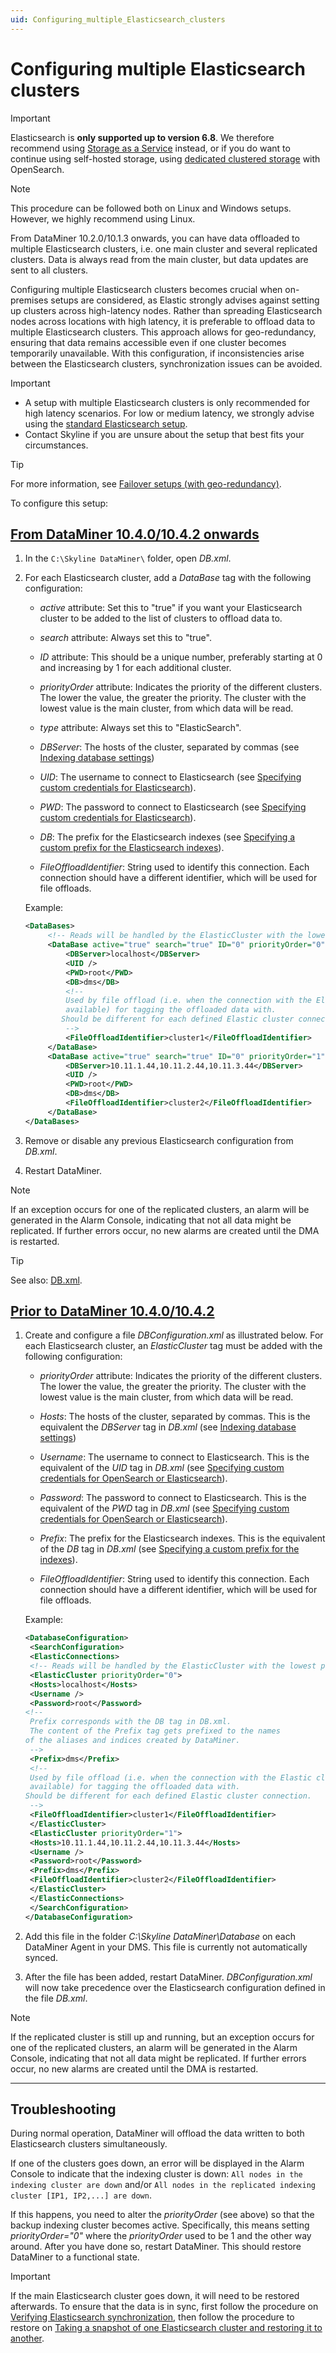 ```yaml
---
uid: Configuring_multiple_Elasticsearch_clusters
---
```


<!-- Note for documentation, keep in sync with Configuring_multiple_OpenSearch_clusters.md where applicable.-->

# Configuring multiple Elasticsearch clusters

> [!IMPORTANT]
> Elasticsearch is **only supported up to version 6.8**. We therefore recommend using [Storage as a Service](xref:STaaS) instead, or if you do want to continue using self-hosted storage, using [dedicated clustered storage](xref:Dedicated_clustered_storage) with OpenSearch.

> [!NOTE]
> This procedure can be followed both on Linux and Windows setups. However, we highly recommend using Linux.

From DataMiner 10.2.0/10.1.3 onwards, you can have data offloaded to multiple Elasticsearch clusters, i.e. one main cluster and several replicated clusters. Data is always read from the main cluster, but data updates are sent to all clusters.

Configuring multiple Elasticsearch clusters becomes crucial when on-premises setups are considered, as Elastic strongly advises against setting up clusters across high-latency nodes. Rather than spreading Elasticsearch nodes across locations with high latency, it is preferable to offload data to multiple Elasticsearch clusters. This approach allows for geo-redundancy, ensuring that data remains accessible even if one cluster becomes temporarily unavailable. With this configuration, if inconsistencies arise between the Elasticsearch clusters, synchronization issues can be avoided.

> [!IMPORTANT]
>
> - A setup with multiple Elasticsearch clusters is only recommended for high latency scenarios. For low or medium latency, we strongly advise using the [standard Elasticsearch setup](xref:Configuring_Elasticsearch_Database).
> - Contact Skyline if you are unsure about the setup that best fits your circumstances.

> [!TIP]
> For more information, see [Failover setups (with geo-redundancy)](xref:Dedicated_clustered_storage#failover-setups-with-geo-redundancy).

To configure this setup:

## [From DataMiner 10.4.0/10.4.2 onwards](#tab/tabid-1)

<!-- RN 37446 -->

1. In the `C:\Skyline DataMiner\` folder, open *DB.xml*.

1. For each Elasticsearch cluster, add a *DataBase* tag with the following configuration:

   - *active* attribute: Set this to "true" if you want your Elasticsearch cluster to be added to the list of clusters to offload data to.

   - *search* attribute: Always set this to "true".

   - *ID* attribute: This should be a unique number, preferably starting at 0 and increasing by 1 for each additional cluster.

   - *priorityOrder* attribute: Indicates the priority of the different clusters. The lower the value, the greater the priority. The cluster with the lowest value is the main cluster, from which data will be read.

   - *type* attribute: Always set this to "ElasticSearch".

   - *DBServer*: The hosts of the cluster, separated by commas (see [Indexing database settings](xref:DB_xml#indexing-database-settings))

   - *UID*: The username to connect to Elasticsearch (see [Specifying custom credentials for Elasticsearch](xref:DB_xml#specifying-custom-credentials-for-opensearch-or-elasticsearch)).

   - *PWD*: The password to connect to Elasticsearch (see [Specifying custom credentials for Elasticsearch](xref:DB_xml#specifying-custom-credentials-for-opensearch-or-elasticsearch)).

   - *DB*: The prefix for the Elasticsearch indexes (see [Specifying a custom prefix for the Elasticsearch indexes](xref:DB_xml#specifying-a-custom-prefix-for-the-indexes)).

   - *FileOffloadIdentifier*: String used to identify this connection. Each connection should have a different identifier, which will be used for file offloads.

   Example:

   ```xml
   <DataBases>
        <!-- Reads will be handled by the ElasticCluster with the lowest priorityOrder -->
        <DataBase active="true" search="true" ID="0" priorityOrder="0" type="ElasticSearch">
            <DBServer>localhost</DBServer>
            <UID />
            <PWD>root</PWD>
            <DB>dms</DB>
            <!--
            Used by file offload (i.e. when the connection with the Elastic cluster is not
            available) for tagging the offloaded data with.
           Should be different for each defined Elastic cluster connection.
            -->
            <FileOffloadIdentifier>cluster1</FileOffloadIdentifier>
        </DataBase>
        <DataBase active="true" search="true" ID="0" priorityOrder="1" type="ElasticSearch">
            <DBServer>10.11.1.44,10.11.2.44,10.11.3.44</DBServer>
            <UID />
            <PWD>root</PWD>
            <DB>dms</DB>
            <FileOffloadIdentifier>cluster2</FileOffloadIdentifier>        
        </DataBase>
   </DataBases>
   ```

1. Remove or disable any previous Elasticsearch configuration from *DB.xml*.

1. Restart DataMiner.

> [!NOTE]
> If an exception occurs for one of the replicated clusters, an alarm will be generated in the Alarm Console, indicating that not all data might be replicated. If further errors occur, no new alarms are created until the DMA is restarted.

> [!TIP]
> See also: [DB.xml](xref:DB_xml).

## [Prior to DataMiner 10.4.0/10.4.2](#tab/tabid-2)

1. Create and configure a file *DBConfiguration.xml* as illustrated below. For each Elasticsearch cluster, an *ElasticCluster* tag must be added with the following configuration:

   - *priorityOrder* attribute: Indicates the priority of the different clusters. The lower the value, the greater the priority. The cluster with the lowest value is the main cluster, from which data will be read.

   - *Hosts*: The hosts of the cluster, separated by commas. This is the equivalent the *DBServer* tag in *DB.xml* (see [Indexing database settings](xref:DB_xml#indexing-database-settings))

   - *Username*: The username to connect to Elasticsearch. This is the equivalent of the *UID* tag in *DB.xml* (see [Specifying custom credentials for OpenSearch or Elasticsearch](xref:DB_xml#specifying-custom-credentials-for-opensearch-or-elasticsearch)).

   - *Password*: The password to connect to Elasticsearch. This is the equivalent of the *PWD* tag in *DB.xml* (see [Specifying custom credentials for OpenSearch or Elasticsearch](xref:DB_xml#specifying-custom-credentials-for-opensearch-or-elasticsearch)).

   - *Prefix*: The prefix for the Elasticsearch indexes. This is the equivalent of the *DB* tag in *DB.xml* (see [Specifying a custom prefix for the indexes](xref:DB_xml#specifying-a-custom-prefix-for-the-indexes)).

   - *FileOffloadIdentifier*: String used to identify this connection. Each connection should have a different identifier, which will be used for file offloads.

   Example:

   ```xml
   <DatabaseConfiguration>
    <SearchConfiguration>
    <ElasticConnections>
    <!-- Reads will be handled by the ElasticCluster with the lowest priorityOrder -->
    <ElasticCluster priorityOrder="0">
    <Hosts>localhost</Hosts>
    <Username />
    <Password>root</Password>
   <!--
    Prefix corresponds with the DB tag in DB.xml.
    The content of the Prefix tag gets prefixed to the names
   of the aliases and indices created by DataMiner.
    -->
    <Prefix>dms</Prefix>
    <!--
    Used by file offload (i.e. when the connection with the Elastic cluster is not
    available) for tagging the offloaded data with.
   Should be different for each defined Elastic cluster connection.
    -->
    <FileOffloadIdentifier>cluster1</FileOffloadIdentifier>
    </ElasticCluster>
    <ElasticCluster priorityOrder="1">
    <Hosts>10.11.1.44,10.11.2.44,10.11.3.44</Hosts>
    <Username />
    <Password>root</Password>
    <Prefix>dms</Prefix>
    <FileOffloadIdentifier>cluster2</FileOffloadIdentifier>
    </ElasticCluster>
    </ElasticConnections>
    </SearchConfiguration>
   </DatabaseConfiguration>
   ```

1. Add this file in the folder *C:\\Skyline DataMiner\\Database* on each DataMiner Agent in your DMS. This file is currently not automatically synced.

1. After the file has been added, restart DataMiner. *DBConfiguration.xml* will now take precedence over the Elasticsearch configuration defined in the file *DB.xml*.

> [!NOTE]
> If the replicated cluster is still up and running, but an exception occurs for one of the replicated clusters, an alarm will be generated in the Alarm Console, indicating that not all data might be replicated. If further errors occur, no new alarms are created until the DMA is restarted.

<!--## [From DataMiner 10.3.10/10.4.0 onwards](#tab/tabid-3)

> [!IMPORTANT]
> From DataMiner 10.3.10/10.4.0 onwards, configuring multiple Elasticsearch clusters should only be done via DataMiner Cube (RN 36399 - reverted in RN 37322).

1. Go to *Apps > System Center > Database*.

1. Make sure the **Type** is set to *Database per cluster*. See [Configuring the general database settings](xref:Configuring_the_database_settings_in_Cube).

1. Select the checkbox next to *Multi cluster offload*.

1. Specify the **File offload identifier**, which is the string used to identify this connection. Each connection should have a different identifier, which will be used for file offloads.

1. Select *Add* in the lower right corner to add an empty Elasticsearch offload cluster to the list.

   > [!NOTE]
   > You can add an unlimited number of Elasticsearch offload clusters. The order in which the multiple clusters are listed determines their priority within the configuration. You can move offload clusters up or down with the upwards and downwards arrows next to the name of the cluster. However, the main Elasticsearch configuration always retains the highest level of priority as it is the read database.

1. Specify the following database settings for each of the Elasticsearch nodes:

   - **Database prefix**: The prefix that the DataMiner System will use to create the keyspaces.

     > [!NOTE]
     > The prefix has a maximum length of 20 characters.

   - **DB server**: The IP addresses or hostnames of the nodes, separated by commas. You can specify an IP address with a custom port, e.g `10.5.100.1:5555`. If no port is provided, the default port is used instead (see [Configuring the IP network ports](xref:Configuring_the_IP_network_ports)).

   - **User**: Username with which the DMA has to log on to Elasticsearch.

   - **Password**: Password with which the DMA has to log on to Elasticsearch.

   - **File offload identifier**: String used to identify this connection. Each connection should have a different identifier, which will be used for file offloads.

   ![Configuration](~/user-guide/images/DBOffload_CubeConfig.png)<br/>*DataMiner 10.3.10 example configuration*

1. Click *Save*.

   > [!NOTE]
   >
   > - Database configuration changes will not take effect until the Agent is restarted.
   > - To remove an Elasticsearch cluster, select it in the list below the main Elasticsearch configuration and click *Remove*.

> [!CAUTION]
> While it was possible to configure multiple Elasticsearch clusters in the *DBConfiguration.xml* file prior to DataMiner 10.3.10/10.4.0, this should not be done in recent DataMiner versions. Specifically, refrain from editing the *ID* tag in this file, as this could lead to a need for complete reconfiguration.-->

***

## Troubleshooting

During normal operation, DataMiner will offload the data written to both Elasticsearch clusters simultaneously.

If one of the clusters goes down, an error will be displayed in the Alarm Console to indicate that the indexing cluster is down: `All nodes in the indexing cluster are down` and/or `All nodes in the replicated indexing cluster [IP1, IP2,...] are down`.

If this happens, you need to alter the *priorityOrder* (see above) so that the backup indexing cluster becomes active. Specifically, this means setting *priorityOrder="0"* where the *priorityOrder* used to be 1 and the other way around. After you have done so, restart DataMiner. This should restore DataMiner to a functional state.

> [!IMPORTANT]
> If the main Elasticsearch cluster goes down, it will need to be restored afterwards. To ensure that the data is in sync, first follow the procedure on [Verifying Elasticsearch synchronization](xref:Verifying_Elasticsearch_Synchronization#checking-database-health), then follow the procedure to restore on [Taking a snapshot of one Elasticsearch cluster and restoring it to another](xref:Taking_snapshot_Elasticsearch_cluster_and_restoring_to_different_cluster).
